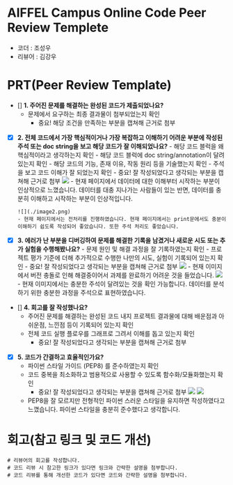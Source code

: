 # AIFFEL Campus Online Code Peer Review Templete

- 코더 : 조성우
- 리뷰어 : 김강우

# PRT(Peer Review Template)

- [] **1. 주어진 문제를 해결하는 완성된 코드가 제출되었나요?**
  - 문제에서 요구하는 최종 결과물이 첨부되었는지 확인
    - 중요! 해당 조건을 만족하는 부분을 캡쳐해 근거로 첨부
    
- [x] **2. 전체 코드에서 가장 핵심적이거나 가장 복잡하고 이해하기 어려운 부분에 작성된
      주석 또는 doc string을 보고 해당 코드가 잘 이해되었나요?** - 해당 코드 블럭을 왜 핵심적이라고 생각하는지 확인 - 해당 코드 블럭에 doc string/annotation이 달려 있는지 확인 - 해당 코드의 기능, 존재 이유, 작동 원리 등을 기술했는지 확인 - 주석을 보고 코드 이해가 잘 되었는지 확인 - 중요! 잘 작성되었다고 생각되는 부분을 캡쳐해 근거로 첨부
      ![](./image.png)
      - 현재 페이지에서 데이터에 대한 이해부터 시작하는 부분이 인상적으로 느꼈습니다. 데이터를 대충 지나가는 사람들이 있는 반면, 데이터를 충분히 이해하고 시작하는 부분이 인상적입니다.
      
      ![](./image2.png)
      - 현재 페이지에서는 전처리를 진행하였습니다. 현재 페이지에서는 print문에서도 충분이 이해하기 쉽도록 작성되어 좋았습니다. 또한 주석 처리도 좋았습니다.
      
- [x] **3. 에러가 난 부분을 디버깅하여 문제를 해결한 기록을 남겼거나
      새로운 시도 또는 추가 실험을 수행해봤나요?** - 문제 원인 및 해결 과정을 잘 기록하였는지 확인 - 프로젝트 평가 기준에 더해 추가적으로 수행한 나만의 시도,
      실험이 기록되어 있는지 확인 - 중요! 잘 작성되었다고 생각되는 부분을 캡쳐해 근거로 첨부
      ![](./image3.png)
      - 현재 이미지에서 버전 충돌로 인해 해결중이어서 과제를 완료하기 어려운 것을 들었습니다.
      ![](./image4.png)
      - 현재 이미지에서는 충분한 주석이 달려있는 것을 확인 가능합니다. 데이터를 분석하기 위한 충분한 과정을 주석으로 표현하였습니다. 
      
- [] **4. 회고를 잘 작성했나요?**
  - 주어진 문제를 해결하는 완성된 코드 내지 프로젝트 결과물에 대해
    배운점과 아쉬운점, 느낀점 등이 기록되어 있는지 확인
  - 전체 코드 실행 플로우를 그래프로 그려서 이해를 돕고 있는지 확인
    - 중요! 잘 작성되었다고 생각되는 부분을 캡쳐해 근거로 첨부
    
- [x] **5. 코드가 간결하고 효율적인가요?**
  - 파이썬 스타일 가이드 (PEP8) 를 준수하였는지 확인
  - 코드 중복을 최소화하고 범용적으로 사용할 수 있도록 함수화/모듈화했는지 확인
    - 중요! 잘 작성되었다고 생각되는 부분을 캡쳐해 근거로 첨부
    ![](./image2.png)
    ![](./image4.png)
  - PEP8을 잘 모르지만 전형적인 파이썬 스러운 스타일을 유지하면 작성하였다고 느꼈습니다. 파이썬 스타일을 충분히 준수했다고 생각합니다. 
  
  
# 회고(참고 링크 및 코드 개선)

```
# 리뷰어의 회고를 작성합니다.
# 코드 리뷰 시 참고한 링크가 있다면 링크와 간략한 설명을 첨부합니다.
# 코드 리뷰를 통해 개선한 코드가 있다면 코드와 간략한 설명을 첨부합니다.
```
